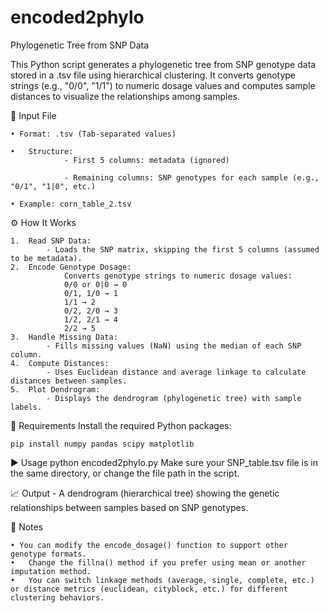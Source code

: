 # encoded2phylo

Phylogenetic Tree from SNP Data 

This Python script generates a phylogenetic tree from SNP genotype data stored in a .tsv file using hierarchical clustering. It converts genotype strings (e.g., "0/0", "1/1") to numeric dosage values and computes sample distances to visualize the relationships among samples.

📂 Input File
	
	• Format: .tsv (Tab-separated values)
 
	•	Structure:
	            - First 5 columns: metadata (ignored)
						 
	            - Remaining columns: SNP genotypes for each sample (e.g., "0/1", "1|0", etc.)
						 
	• Example: corn_table_2.tsv

⚙️ How It Works

	1.	Read SNP Data:
			- Loads the SNP matrix, skipping the first 5 columns (assumed to be metadata).
	2.	Encode Genotype Dosage:
				Converts genotype strings to numeric dosage values:
				0/0 or 0|0 → 0
				0/1, 1/0 → 1
				1/1 → 2
				0/2, 2/0 → 3
				1/2, 2/1 → 4
				2/2 → 5
	3.	Handle Missing Data:
			- Fills missing values (NaN) using the median of each SNP column.
	4.	Compute Distances:
			- Uses Euclidean distance and average linkage to calculate distances between samples.
	5.	Plot Dendrogram:
			- Displays the dendrogram (phylogenetic tree) with sample labels.
	 
🧪 Requirements
Install the required Python packages:

	pip install numpy pandas scipy matplotlib

▶️ Usage
python encoded2phylo.py
Make sure your SNP_table.tsv file is in the same directory, or change the file path in the script.

📈 Output
	- A dendrogram (hierarchical tree) showing the genetic relationships between samples based on SNP genotypes.

📝 Notes

	• You can modify the encode_dosage() function to support other genotype formats.
	•	Change the fillna() method if you prefer using mean or another imputation method.
	•	You can switch linkage methods (average, single, complete, etc.) or distance metrics (euclidean, cityblock, etc.) for different clustering behaviors.

